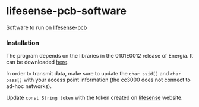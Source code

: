 lifesense-pcb-software
======================
Software to run on [lifesense-pcb](https://github.com/amozoss/lifesense-pcb)

### Installation 

The program depends on the libraries in the 0101E0012 release of Energia. It can be downloaded [here](http://energia.nu/download/).

In order to transmit data, make sure to update the `char ssid[]` and `char pass[]` with your access point information (the cc3000 does not connect to ad-hoc networks). 

Update `const String token` with the token created on [lifesense](https://github.com/amozoss/lifesense) website. 
